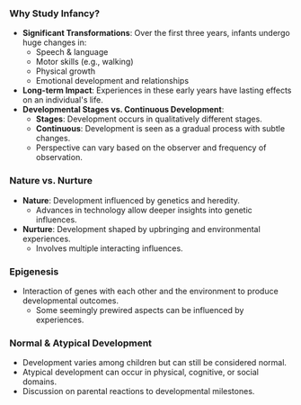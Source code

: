 ### **Why Study Infancy?**

- **Significant Transformations**: Over the first three years, infants undergo huge changes in:
    - Speech & language
    - Motor skills (e.g., walking)
    - Physical growth
    - Emotional development and relationships
- **Long-term Impact**: Experiences in these early years have lasting effects on an individual's life.
- **Developmental Stages vs. Continuous Development**:
    - **Stages**: Development occurs in qualitatively different stages.
    - **Continuous**: Development is seen as a gradual process with subtle changes.
    - Perspective can vary based on the observer and frequency of observation.

### **Nature vs. Nurture**

- **Nature**: Development influenced by genetics and heredity.
    - Advances in technology allow deeper insights into genetic influences.
- **Nurture**: Development shaped by upbringing and environmental experiences.
    - Involves multiple interacting influences.

### **Epigenesis**

- Interaction of genes with each other and the environment to produce developmental outcomes.
    - Some seemingly prewired aspects can be influenced by experiences.

### **Normal & Atypical Development**

- Development varies among children but can still be considered normal.
- Atypical development can occur in physical, cognitive, or social domains.
- Discussion on parental reactions to developmental milestones.